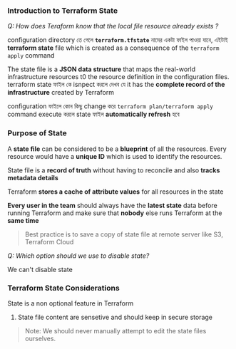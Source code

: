 ### Introduction to Terraform State

_Q: How does Teraform know that the local file resource already exists ?_

configuration directory তে গেলে **`terraform.tfstate`** নামের একটা ফাইল পাওয়া যাবে, এইটাই **terraform state** file which is created as a consequence of the `terraform apply` command

The state file is a **JSON data structure** that maps the real-world infrastructure resources t0 the resource definition in the configuration files. terraform state ফাইল কে isnpect করলে দেখব যে it has the **complete record of the infrastructure** created by Terraform

configuration ফাইলে কোন কিছু change করে `terraform plan/terraform apply` command execute করলে state ফাইল **automatically refresh** হবে 


### Purpose of State

A **state file** can be considered to be a **blueprint** of all the resources. Every resource would have a **unique ID** which is used to identify the resources.

State file is a **record of truth** without having to reconcile and also **tracks metadata details**

Terraform **stores a cache of attribute values** for all resources in the state

**Every user in the team** should always have the **latest state** data before running Terraform and make sure that **nobody** else runs Terraform at the **same time**

> Best practice is to save a copy of state file at remote server like S3, Terraform Cloud 

_Q: Which option should we use to disable state?_

We can't disable state


### Terraform State Considerations

State is a non optional feature in Terraform

1. State file content are sensetive and should keep in secure storage

> Note: We should never manually attempt to edit the state files ourselves.